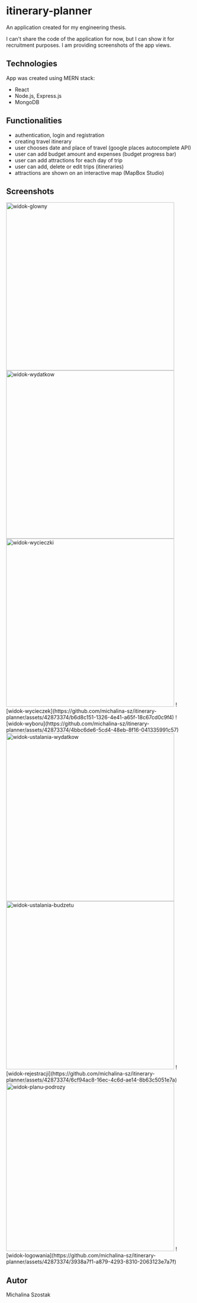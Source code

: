# itinerary-planner
An application created for my engineering thesis.

I can't share the code of the application for now, but I can show it for recruitment purposes. I am providing screenshots of the app views.

## Technologies
App was created using MERN stack:
- React
- Node.js, Express.js
- MongoDB

## Functionalities
- authentication, login and registration
- creating travel itinerary
- user chooses date and place of travel (google places autocomplete API)
- user can add budget amount and expenses (budget progress bar)
- user can add attractions for each day of trip
- user can add, delete or edit trips (itineraries)
- attractions are shown on an interactive map (MapBox Studio)

## Screenshots

<img width="454" alt="widok-glowny" src="https://github.com/michalina-sz/itinerary-planner/assets/42873374/f9b905e2-4aa7-461c-8b80-ce08caf0fdb3">

<img width="454" alt="widok-wydatkow" src="https://github.com/michalina-sz/itinerary-planner/assets/42873374/4b949d8d-1883-431b-a997-10ad6c279731">
<img width="454" alt="widok-wycieczki" src="https://github.com/michalina-sz/itinerary-planner/assets/42873374/bfcd7909-6c43-458c-b831-c20fc827c2c0">
![widok-wycieczek](https://github.com/michalina-sz/itinerary-planner/assets/42873374/b6d8c151-1326-4e41-a65f-18c67cd0c9f4)
![widok-wyboru](https://github.com/michalina-sz/itinerary-planner/assets/42873374/4bbc6de6-5cd4-48eb-8f16-041335991c57)
<img width="454" alt="widok-ustalania-wydatkow" src="https://github.com/michalina-sz/itinerary-planner/assets/42873374/036245f6-02e8-46df-9b96-928a618cfb60">
<img width="454" alt="widok-ustalania-budzetu" src="https://github.com/michalina-sz/itinerary-planner/assets/42873374/5f152d95-f887-4316-9caa-501ea3b7fc1e">
![widok-rejestracji](https://github.com/michalina-sz/itinerary-planner/assets/42873374/6cf94ac8-16ec-4c6d-ae14-8b63c5051e7a)
<img width="454" alt="widok-planu-podrozy" src="https://github.com/michalina-sz/itinerary-planner/assets/42873374/7316ce79-2603-45f0-8b93-f11d22506688">
![widok-logowania](https://github.com/michalina-sz/itinerary-planner/assets/42873374/3938a7f1-a879-4293-8310-2063123e7a7f)



## Autor

 Michalina Szostak
